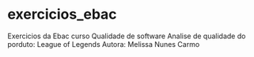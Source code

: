 # exercicios_ebac
Exercicios da Ebac curso Qualidade de software
Analise de qualidade do porduto: League of Legends
Autora: Melissa Nunes Carmo
